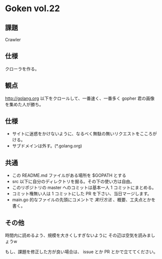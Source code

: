 # Goken vol.22

## 課題

Crawler

## 仕様

クローラを作る。

## 観点

http://golang.org 以下をクロールして、一番速く、一番多く gopher 君の画像を集めた人が勝ち。


## 仕様

- サイトに迷惑をかけないように、なるべく無駄の無いリクエストをこころがける。
- サブドメインは外す。(\*.golang.org)


## 共通

- この README.md ファイルがある場所を $GOPATH とする
- src 以下に自分のディレクトリを掘る。その下の使い方は自由。
- このリポジトリの master へのコミットは基本一人 1 コミットにまとめる。
- コミット権無い人は 1 コミットにした PR を下さい、当日マージします。
- main.go 的なファイルの先頭にコメントで *実行方法* 、概要、工夫点とかを書く。


## その他

時間内に読めるよう、規模を大きくしすぎないように
その辺は空気を読みましょうw

もし、課題を修正した方が良い場合は、 issue とか PR とかで立ててください。
